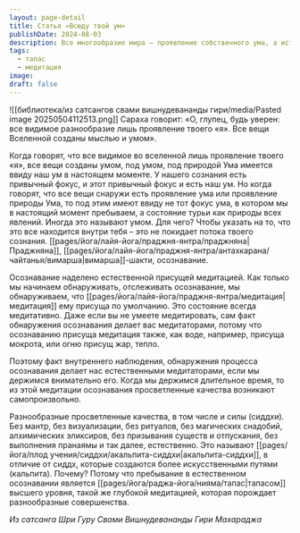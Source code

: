 ```yaml
---
layout: page-detail
title: Статья «Всюду твой ум»
publishDate: 2024-08-03
description: Все многообразие мира – проявление собственного ума, а истинная природа явлений раскрывается через осознавание и медитацию. Осознанность сама по себе является медитативной и при длительном удержании приводит к проявлению просветленных качеств и сиддхи без дополнительных практик. Пребывание в естественном осознавании считается высшей формой тапаса, дающей совершенства спонтанно.
tags:
  - тапас
  - медитация
image: 
draft: false
---
```

![[библиотека/из сатсангов свами вишнудевананды гири/media/Pasted image 20250504112513.png]]
 Сараха говорит: «О, глупец, будь уверен: все видимое разнообразие лишь проявление твоего «я». Все вещи Вселенной созданы мыслью и умом».

 Когда говорят, что все видимое во вселенной лишь проявление твоего «я», все вещи созданы умом, под умом, под природой Ума имеется ввиду наш ум в настоящем моменте. У нашего сознания есть привычный фокус, и этот привычный фокус и есть наш ум. Но когда говорят, что все вещи снаружи есть проявление ума или проявление природы Ума, то под этим имеют ввиду не тот фокус ума, в котором мы в настоящий момент пребываем, а состояние турьи как природы всех явлений. Иногда это называют умом. Для чего? Чтобы указать на то, что это все находится внутри тебя – это не покидает потока твоего сознания. [[pages/йога/лайя-йога/праджня-янтра/праджняна|Праджняна]], [[pages/йога/лайя-йога/праджня-янтра/антахкарана/чайтанья/вимарша|вимарша]]-шакти, осознавание.

 Осознавание наделено естественной присущей медитацией. Как только мы начинаем обнаруживать, отслеживать осознавание, мы обнаруживаем, что [[pages/йога/лайя-йога/праджня-янтра/медитация|медитация]] ему присуща по умолчанию. Это состояние всегда медитативно. Даже если вы не умеете медитировать, сам факт обнаружения осознавания делает вас медитаторами, потому что осознаванию присуща медитация также, как воде, например, присуща мокрота, или огню присущ жар, тепло.

 Поэтому факт внутреннего наблюдения, обнаружения процесса осознавания делает нас естественными медитаторами, если мы держимся внимательно его. Когда мы держимся длительное время, то из этой медитации осознавания просветленные качества возникают самопроизвольно.

 Разнообразные просветленные качества, в том числе и силы (сиддхи). Без мантр, без визуализации, без ритуалов, без магических снадобий, алхимических эликсиров, без призывания существ и отпускания, без выполнения пранаямы и так далее, естественно. Это называют [[pages/йога/плод учения/сиддхи/акальпита-сиддхи|акальпита-сиддхи]], в отличие от сиддх, которые создаются более искусственными путями (кальпита). Почему? Потому что пребывание в естественном осознавании является [[pages/йога/раджа-йога/нияма/тапас|тапасом]] высшего уровня, такой же глубокой медитацией, которая порождает разнообразные совершенства.

*Из сатсанга Шри Гуру Свами Вишнудевананды Гири Махараджа*
